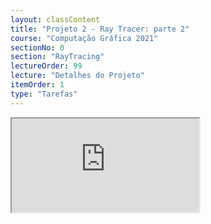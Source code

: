 ```yaml
---
layout: classContent
title: "Projeto 2 - Ray Tracer: parte 2"
course: "Computação Gráfica 2021"
sectionNo: 0
section: "RayTracing"
lectureOrder: 99
lecture: "Detalhes do Projeto"
itemOrder: 1
type: "Tarefas"
---
```


<iframe src="https://docs.google.com/document/d/e/2PACX-1vRrlUl-P4Us36k8WB8cQ6IbG-gLCwAr-v60NBBGVso6ATJVJQSxIKh10easUQBJig/pub?embedded=true"></iframe>